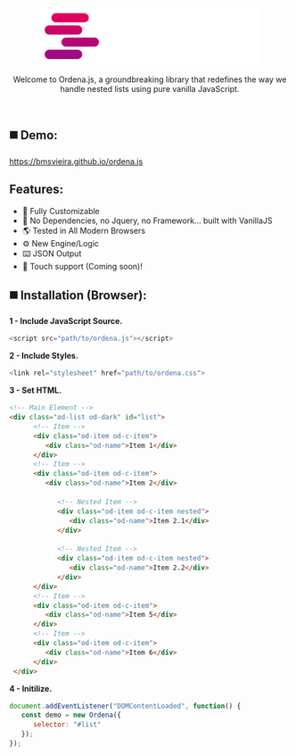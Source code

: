 <p align="center">
<img width="400" src="https://raw.githubusercontent.com/BMSVieira/ordena.js/main/demo/img/logo_white.png">
</p>
<p align="center">Welcome to Ordena.js, a groundbreaking library that redefines the way we handle nested lists using pure vanilla JavaScript.</p>

<br>

◼️ Demo:
-
https://bmsvieira.github.io/ordena.js

Features:
-
- 🔧 Fully Customizable
- 💪 No Dependencies, no Jquery, no Framework... built with VanillaJS
- 🌎 Tested in All Modern Browsers
- ⚙️ New Engine/Logic
- ⌨️ JSON Output
- 📱 Touch support (Coming soon)!


◼️ Installation (Browser):
-

<b>1 - Include JavaScript Source.</b>
```javascript
<script src="path/to/ordena.js"></script>
```
<b>2 - Include Styles.</b>
```javascript
<link rel="stylesheet" href="path/to/ordena.css">
```
<b>3 - Set HTML.</b>
```html
<!-- Main Element -->
<div class="od-list od-dark" id="list">
      <!-- Item -->
      <div class="od-item od-c-item">
         <div class="od-name">Item 1</div>
      </div>
      <!-- Item -->
      <div class="od-item od-c-item">
         <div class="od-name">Item 2</div>

            <!-- Nested Item -->
            <div class="od-item od-c-item nested">
               <div class="od-name">Item 2.1</div>
            </div>

            <!-- Nested Item -->
            <div class="od-item od-c-item nested">
               <div class="od-name">Item 2.2</div>
            </div>
      </div>
      <!-- Item -->
      <div class="od-item od-c-item">
         <div class="od-name">Item 5</div>
      </div>
      <!-- Item -->
      <div class="od-item od-c-item">
         <div class="od-name">Item 6</div>
      </div>
 </div>
```
<b>4 - Initilize.</b>
```javascript
document.addEventListener("DOMContentLoaded", function() {
   const demo = new Ordena({
      selector: "#list"
   });
});
```
